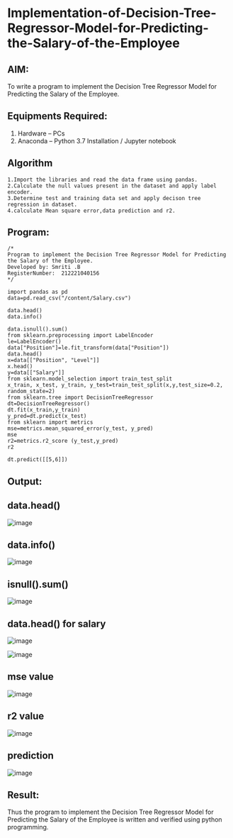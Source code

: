 # Implementation-of-Decision-Tree-Regressor-Model-for-Predicting-the-Salary-of-the-Employee

## AIM:
To write a program to implement the Decision Tree Regressor Model for Predicting the Salary of the Employee.

## Equipments Required:
1. Hardware – PCs
2. Anaconda – Python 3.7 Installation / Jupyter notebook

## Algorithm
```
1.Import the libraries and read the data frame using pandas.
2.Calculate the null values present in the dataset and apply label encoder.
3.Determine test and training data set and apply decison tree regression in dataset.
4.calculate Mean square error,data prediction and r2. 
```
## Program:
```
/*
Program to implement the Decision Tree Regressor Model for Predicting the Salary of the Employee.
Developed by: Smriti .B
RegisterNumber:  212221040156
*/
```
```
import pandas as pd 
data=pd.read_csv("/content/Salary.csv")

data.head()
data.info()

data.isnull().sum()
from sklearn.preprocessing import LabelEncoder 
le=LabelEncoder()
data["Position"]=le.fit_transform(data["Position"]) 
data.head()
x=data[["Position", "Level"]]
x.head()
y=data[["Salary"]]
from sklearn.model_selection import train_test_split
x_train, x_test, y_train, y_test=train_test_split(x,y,test_size=0.2, random_state=2)
from sklearn.tree import DecisionTreeRegressor 
dt=DecisionTreeRegressor() 
dt.fit(x_train,y_train) 
y_pred=dt.predict(x_test)
from sklearn import metrics 
mse=metrics.mean_squared_error(y_test, y_pred) 
mse
r2=metrics.r2_score (y_test,y_pred)
r2

dt.predict([[5,6]])
```

## Output:
## data.head()
![image](https://github.com/smriti1910/Implementation-of-Decision-Tree-Regressor-Model-for-Predicting-the-Salary-of-the-Employee/assets/133334803/5eb98d21-592d-4593-ac39-11f5767babac)
## data.info()
![image](https://github.com/smriti1910/Implementation-of-Decision-Tree-Regressor-Model-for-Predicting-the-Salary-of-the-Employee/assets/133334803/1333d688-a67f-4e43-bbb3-1df9ac9c7346)
## isnull().sum()
![image](https://github.com/smriti1910/Implementation-of-Decision-Tree-Regressor-Model-for-Predicting-the-Salary-of-the-Employee/assets/133334803/7b6da2e2-8abd-456e-a93c-2b5d62ea3556)
## data.head() for salary
![image](https://github.com/smriti1910/Implementation-of-Decision-Tree-Regressor-Model-for-Predicting-the-Salary-of-the-Employee/assets/133334803/f8fab7f2-eb7a-4b2a-af60-2f4242a7e61d)

![image](https://github.com/smriti1910/Implementation-of-Decision-Tree-Regressor-Model-for-Predicting-the-Salary-of-the-Employee/assets/133334803/05340ae8-cc09-4b47-8a50-482148f72edb)
## mse value
![image](https://github.com/smriti1910/Implementation-of-Decision-Tree-Regressor-Model-for-Predicting-the-Salary-of-the-Employee/assets/133334803/09bf7655-aedc-499a-a89d-eda8eb0c4779)
## r2 value
![image](https://github.com/smriti1910/Implementation-of-Decision-Tree-Regressor-Model-for-Predicting-the-Salary-of-the-Employee/assets/133334803/307b91e4-a87c-4061-92bd-6ef9ae3d1844)
## prediction
![image](https://github.com/smriti1910/Implementation-of-Decision-Tree-Regressor-Model-for-Predicting-the-Salary-of-the-Employee/assets/133334803/61d99b77-a7bb-4252-9175-faf4efda00d5)





## Result:
Thus the program to implement the Decision Tree Regressor Model for Predicting the Salary of the Employee is written and verified using python programming.

